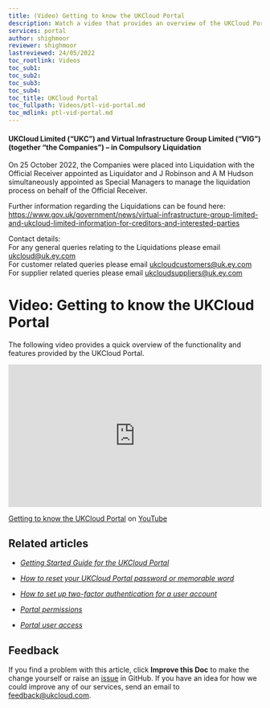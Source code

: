 ```yaml
---
title: (Video) Getting to know the UKCloud Portal
description: Watch a video that provides an overview of the UKCloud Portal user interface
services: portal
author: shighmoor
reviewer: shighmoor
lastreviewed: 24/05/2022
toc_rootlink: Videos
toc_sub1: 
toc_sub2:
toc_sub3:
toc_sub4:
toc_title: UKCloud Portal
toc_fullpath: Videos/ptl-vid-portal.md
toc_mdlink: ptl-vid-portal.md
---
```


#### UKCloud Limited (“UKC”) and Virtual Infrastructure Group Limited (“VIG”) (together “the Companies”) – in Compulsory Liquidation

On 25 October 2022, the Companies were placed into Liquidation with the Official Receiver appointed as Liquidator and J Robinson and A M Hudson simultaneously appointed as Special Managers to manage the liquidation process on behalf of the Official Receiver.

Further information regarding the Liquidations can be found here: <https://www.gov.uk/government/news/virtual-infrastructure-group-limited-and-ukcloud-limited-information-for-creditors-and-interested-parties>

Contact details:<br>
For any general queries relating to the Liquidations please email <ukcloud@uk.ey.com><br>
For customer related queries please email <ukcloudcustomers@uk.ey.com><br>
For supplier related queries please email <ukcloudsuppliers@uk.ey.com>

# Video: Getting to know the UKCloud Portal

The following video provides a quick overview of the functionality and features provided by the UKCloud Portal.

<div class="row">
  <div class="col-md-10">
    <div style="padding:56.25% 0 0 0;position:relative;">
      <iframe src="https://www.youtube.com/embed/9JSKG4jSr90" style="position:absolute;top:0;left:0;width:100%;height:100%;" frameborder="0" allow="accelerometer; autoplay; encrypted-media; gyroscope; picture-in-picture" allowfullscreen></iframe>
    </div>
    <p><a href="https://www.youtube.com/watch?v=9JSKG4jSr90">Getting to know the UKCloud Portal</a> on <a href="https://www.youtube.com/channel/UCnlFUyOWcS4iE_HK-ZEcNGw">YouTube</a>
  </div>
</div>

## Related articles

- [*Getting Started Guide for the UKCloud Portal*](ptl-gs.md)

- [*How to reset your UKCloud Portal password or memorable word*](ptl-how-reset-password.md)

- [*How to set up two-factor authentication for a user account*](ptl-how-reset-password.md)

- [*Portal permissions*](ptl-ref-overview-permissions.md)

- [*Portal user access*](ptl-ref-user-access.md)

## Feedback

If you find a problem with this article, click **Improve this Doc** to make the change yourself or raise an [issue](https://github.com/UKCloud/documentation/issues) in GitHub. If you have an idea for how we could improve any of our services, send an email to <feedback@ukcloud.com>.

